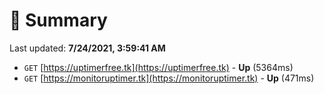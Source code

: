 # 📖 Summary
Last updated: **7/24/2021, 3:59:41 AM**

- `GET` [https://uptimerfree.tk](https://uptimerfree.tk) - **Up** (5364ms)
- `GET` [https://monitoruptimer.tk](https://monitoruptimer.tk) - **Up** (471ms)
